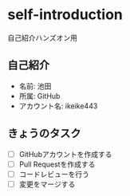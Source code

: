 # self-introduction
自己紹介ハンズオン用

## 自己紹介
- 名前: 池田
- 所属: GitHub
- アカウント名: ikeike443
 
## きょうのタスク
- [ ] GitHubアカウントを作成する
- [ ] Pull Requestを作成する
- [ ] コードレビューを行う
- [ ] 変更をマージする
